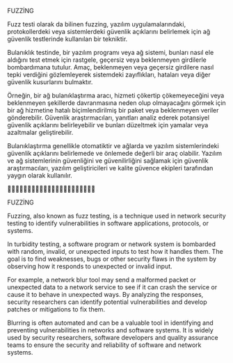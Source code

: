FUZZİNG 

Fuzz testi olarak da bilinen fuzzing, yazılım uygulamalarındaki, protokollerdeki veya sistemlerdeki güvenlik açıklarını belirlemek için ağ güvenlik testlerinde kullanılan bir tekniktir.

Bulanıklık testinde, bir yazılım programı veya ağ sistemi, bunları nasıl ele aldığını test etmek için rastgele, geçersiz veya beklenmeyen girdilerle bombardımana tutulur. Amaç, beklenmeyen veya geçersiz girdilere nasıl tepki verdiğini gözlemleyerek sistemdeki zayıflıkları, hataları veya diğer güvenlik kusurlarını bulmaktır.

Örneğin, bir ağ bulanıklaştırma aracı, hizmeti çökertip çökemeyeceğini veya beklenmeyen şekillerde davranmasına neden olup olmayacağını görmek için bir ağ hizmetine hatalı biçimlendirilmiş bir paket veya beklenmeyen veriler gönderebilir. Güvenlik araştırmacıları, yanıtları analiz ederek potansiyel güvenlik açıklarını belirleyebilir ve bunları düzeltmek için yamalar veya azaltmalar geliştirebilir.

Bulanıklaştırma genellikle otomatiktir ve ağlarda ve yazılım sistemlerindeki güvenlik açıklarını belirlemede ve önlemede değerli bir araç olabilir. Yazılım ve ağ sistemlerinin güvenliğini ve güvenilirliğini sağlamak için güvenlik araştırmacıları, yazılım geliştiricileri ve kalite güvence ekipleri tarafından yaygın olarak kullanılır.


🚀🚀🚀🚀🚀🚀🚀🚀🚀🚀🚀🚀🚀🚀🚀🚀🚀🚀🚀🚀🚀🚀

FUZZİNG

Fuzzing, also known as fuzz testing, is a technique used in network security testing to identify vulnerabilities in software applications, protocols, or systems.

In turbidity testing, a software program or network system is bombarded with random, invalid, or unexpected inputs to test how it handles them. The goal is to find weaknesses, bugs or other security flaws in the system by observing how it responds to unexpected or invalid input.

For example, a network blur tool may send a malformed packet or unexpected data to a network service to see if it can crash the service or cause it to behave in unexpected ways. By analyzing the responses, security researchers can identify potential vulnerabilities and develop patches or mitigations to fix them.

Blurring is often automated and can be a valuable tool in identifying and preventing vulnerabilities in networks and software systems. It is widely used by security researchers, software developers and quality assurance teams to ensure the security and reliability of software and network systems.
